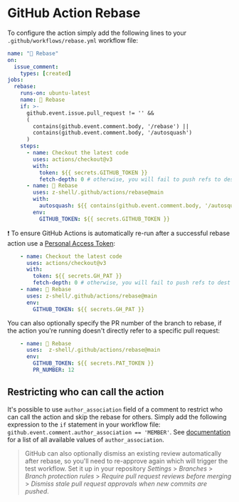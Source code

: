 # GitHub Action Rebase

To configure the action simply add the following lines to your `.github/workflows/rebase.yml` workflow file:

```YAML
name: "🔁 Rebase"
on:
  issue_comment:
    types: [created]
jobs:
  rebase:
    runs-on: ubuntu-latest
    name: 🔁 Rebase
    if: >-
      github.event.issue.pull_request != '' && 
      (
        contains(github.event.comment.body, '/rebase') || 
        contains(github.event.comment.body, '/autosquash')
      )
    steps:
      - name: Checkout the latest code
        uses: actions/checkout@v3
        with:
          token: ${{ secrets.GITHUB_TOKEN }}
          fetch-depth: 0 # otherwise, you will fail to push refs to dest repo
      - name: 🔁 Rebase
        uses: z-shell/.github/actions/rebase@main
        with:
          autosquash: ${{ contains(github.event.comment.body, '/autosquash') || contains(github.event.comment.body, '/rebase-autosquash') }}
        env:
          GITHUB_TOKEN: ${{ secrets.GITHUB_TOKEN }}
```

:exclamation: To ensure GitHub Actions is automatically re-run after a successful rebase action use a [Personal Access Token](https://docs.github.com/en/free-pro-team@latest/github/authenticating-to-github/creating-a-personal-access-token):

```YAML
    - name: Checkout the latest code
      uses: actions/checkout@v3
      with:
        token: ${{ secrets.GH_PAT }}
        fetch-depth: 0 # otherwise, you will fail to push refs to dest repo
    - name: 🔁 Rebase
      uses: z-shell/.github/actions/rebase@main
      env:
        GITHUB_TOKEN: ${{ secrets.GH_PAT }}
```

You can also optionally specify the PR number of the branch to rebase, if the action you're running doesn't directly refer to a specific pull request:

```YAML
    - name: 🔁 Rebase
      uses:  z-shell/.github/actions/rebase@main
      env:
        GITHUB_TOKEN: ${{ secrets.PAT_TOKEN }}
        PR_NUMBER: 12
```


## Restricting who can call the action

It's possible to use `author_association` field of a comment to restrict who can call the action and skip the rebase for others. Simply add the following expression to the `if` statement in your workflow file: `github.event.comment.author_association == 'MEMBER'`. See [documentation](https://developer.github.com/v4/enum/commentauthorassociation/) for a list of all available values of `author_association`.

> GitHub can also optionally dismiss an existing review automatically after rebase, so you'll need to re-approve again which will trigger the test workflow.
Set it up in your repository *Settings* > *Branches* > *Branch protection rules* > *Require pull request reviews before merging* > *Dismiss stale pull request approvals when new commits are pushed*.
